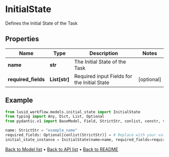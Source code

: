 # InitialState

Defines the Initial State of the Task
## Properties
Name | Type | Description | Notes
------------ | ------------- | ------------- | -------------
**name** | **str** | The Initial State of the Task | 
**required_fields** | **List[str]** | Required input Fields for the Initial State | [optional] 
## Example

```python
from lusid_workflow.models.initial_state import InitialState
from typing import Any, Dict, List, Optional
from pydantic.v1 import BaseModel, Field, StrictStr, conlist, constr, validator

name: StrictStr = "example_name"
required_fields: Optional[conlist(StrictStr)] = # Replace with your value
initial_state_instance = InitialState(name=name, required_fields=required_fields)

```

[Back to Model list](../README.md#documentation-for-models) &#8226; [Back to API list](../README.md#documentation-for-api-endpoints) &#8226; [Back to README](../README.md)

